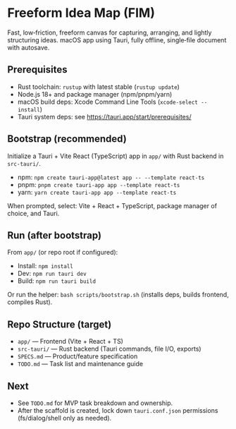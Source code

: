 # Freeform Idea Map (FIM)

Fast, low‑friction, freeform canvas for capturing, arranging, and lightly structuring ideas. macOS app using Tauri, fully offline, single‑file document with autosave.

## Prerequisites

- Rust toolchain: `rustup` with latest stable (`rustup update`)
- Node.js 18+ and package manager (npm/pnpm/yarn)
- macOS build deps: Xcode Command Line Tools (`xcode-select --install`)
- Tauri system deps: see https://tauri.app/start/prerequisites/

## Bootstrap (recommended)

Initialize a Tauri + Vite React (TypeScript) app in `app/` with Rust backend in `src-tauri/`.

- npm: `npm create tauri-app@latest app -- --template react-ts`
- pnpm: `pnpm create tauri-app app --template react-ts`
- yarn: `yarn create tauri-app app --template react-ts`

When prompted, select: Vite + React + TypeScript, package manager of choice, and Tauri.

## Run (after bootstrap)

From `app/` (or repo root if configured):

- Install: `npm install`
- Dev: `npm run tauri dev`
- Build: `npm run tauri build`

Or run the helper: `bash scripts/bootstrap.sh` (installs deps, builds frontend, compiles Rust).

## Repo Structure (target)

- `app/` — Frontend (Vite + React + TS)
- `src-tauri/` — Rust backend (Tauri commands, file I/O, exports)
- `SPECS.md` — Product/feature specification
- `TODO.md` — Task list and maintenance guide

## Next

- See `TODO.md` for MVP task breakdown and ownership.
- After the scaffold is created, lock down `tauri.conf.json` permissions (fs/dialog/shell only as needed).
